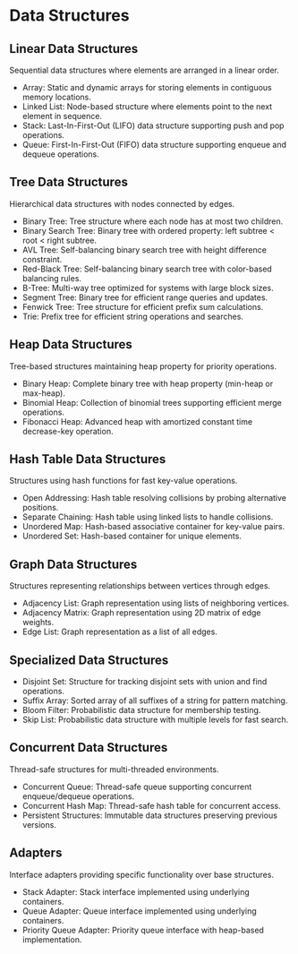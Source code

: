 # Data Structures

## Linear Data Structures

Sequential data structures where elements are arranged in a linear order.

- Array: Static and dynamic arrays for storing elements in contiguous memory locations.
- Linked List: Node-based structure where elements point to the next element in sequence.
- Stack: Last-In-First-Out (LIFO) data structure supporting push and pop operations.
- Queue: First-In-First-Out (FIFO) data structure supporting enqueue and dequeue operations.

## Tree Data Structures

Hierarchical data structures with nodes connected by edges.

- Binary Tree: Tree structure where each node has at most two children.
- Binary Search Tree: Binary tree with ordered property: left subtree < root < right subtree.
- AVL Tree: Self-balancing binary search tree with height difference constraint.
- Red-Black Tree: Self-balancing binary search tree with color-based balancing rules.
- B-Tree: Multi-way tree optimized for systems with large block sizes.
- Segment Tree: Binary tree for efficient range queries and updates.
- Fenwick Tree: Tree structure for efficient prefix sum calculations.
- Trie: Prefix tree for efficient string operations and searches.

## Heap Data Structures

Tree-based structures maintaining heap property for priority operations.

- Binary Heap: Complete binary tree with heap property (min-heap or max-heap).
- Binomial Heap: Collection of binomial trees supporting efficient merge operations.
- Fibonacci Heap: Advanced heap with amortized constant time decrease-key operation.

## Hash Table Data Structures

Structures using hash functions for fast key-value operations.

- Open Addressing: Hash table resolving collisions by probing alternative positions.
- Separate Chaining: Hash table using linked lists to handle collisions.
- Unordered Map: Hash-based associative container for key-value pairs.
- Unordered Set: Hash-based container for unique elements.

## Graph Data Structures

Structures representing relationships between vertices through edges.

- Adjacency List: Graph representation using lists of neighboring vertices.
- Adjacency Matrix: Graph representation using 2D matrix of edge weights.
- Edge List: Graph representation as a list of all edges.

## Specialized Data Structures

- Disjoint Set: Structure for tracking disjoint sets with union and find operations.
- Suffix Array: Sorted array of all suffixes of a string for pattern matching.
- Bloom Filter: Probabilistic data structure for membership testing.
- Skip List: Probabilistic data structure with multiple levels for fast search.

## Concurrent Data Structures

Thread-safe structures for multi-threaded environments.

- Concurrent Queue: Thread-safe queue supporting concurrent enqueue/dequeue operations.
- Concurrent Hash Map: Thread-safe hash table for concurrent access.
- Persistent Structures: Immutable data structures preserving previous versions.

## Adapters

Interface adapters providing specific functionality over base structures.

- Stack Adapter: Stack interface implemented using underlying containers.
- Queue Adapter: Queue interface implemented using underlying containers.
- Priority Queue Adapter: Priority queue interface with heap-based implementation.